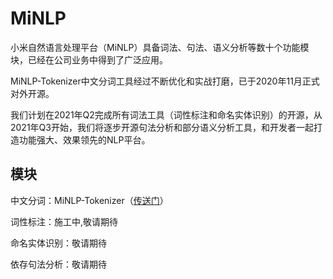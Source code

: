 # MiNLP
小米自然语言处理平台（MiNLP）具备词法、句法、语义分析等数十个功能模块，已经在公司业务中得到了广泛应用。

MiNLP-Tokenizer中文分词工具经过不断优化和实战打磨，已于2020年11月正式对外开源。

我们计划在2021年Q2完成所有词法工具（词性标注和命名实体识别）的开源，从2021年Q3开始，我们将逐步开源句法分析和部分语义分析工具，和开发者一起打造功能强大、效果领先的NLP平台。

## 模块
中文分词：MiNLP-Tokenizer（[传送门](./minlp-tokenizer)）

词性标注：施工中,敬请期待

命名实体识别：敬请期待

依存句法分析：敬请期待